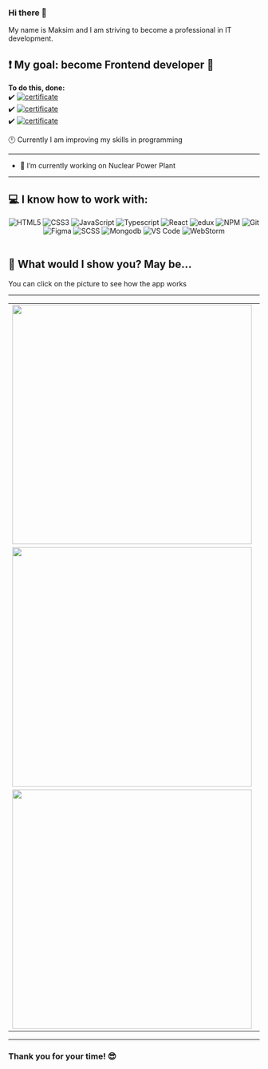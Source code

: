 ### Hi there 👋
My name is Maksim and I am striving to become a professional in IT development.

❗ My goal: become Frontend developer 🚀 
---

**To do this, done:**  
 ✔️ <a href="https://stepik.org/cert/1277453
"><img alt="certificate" src="https://img.shields.io/badge/Stepik-certificate%20JavaScript%20для%20начинающих-orange?style=for-the-badge"/></a>   
 ✔️ <a href="https://app.rs.school/certificate/jiic1cne"><img alt="certificate" src="https://img.shields.io/badge/RS%20School-certificate%20JavaScript%2FFront--end%202022%20stage%200-orange?style=for-the-badge"/></a>   
  ✔️ <a href="https://app.rs.school/certificate/2u0gackl"><img alt="certificate" src="https://img.shields.io/badge/RS%20School-certificate%20JavaScript%2FFront--end%202022%20stage%201--2-orange?style=for-the-badge"/></a>   

 🕛 Currently I am improving my skills in programming
 &nbsp;

---
- 🔭 I’m currently working on Nuclear Power Plant
-----
💻  I know how to work with: 
-----
<section align="center">
<img alt="HTML5" src="https://img.shields.io/badge/HTML5-E34F26?style=for-the-badge&logo=html5&logoColor=white"/>
<img alt="CSS3" src="https://img.shields.io/badge/CSS3-264de4?style=for-the-badge&logo=css3&logoColor=white"/>
<img alt="JavaScript" src="https://img.shields.io/badge/JavaScript-F7DF1E?style=for-the-badge&logo=javascript&logoColor=323330"/>
<img alt="Typescript" src="https://img.shields.io/badge/Typescript-007acc?style=for-the-badge&logo=typescript&logoColor=fff"/>
<img alt="React" src="https://img.shields.io/badge/React-000?style=for-the-badge&logo=react&logoColor=61DAFB"/>
<img alt="edux" src="https://img.shields.io/badge/Redux-f3f6f4?style=for-the-badge&logo=redux&logoColor=764abc"/>
<img alt="NPM" src="https://img.shields.io/badge/npm-CB3534?style=for-the-badge&logo=npm&logoColor=white"/>
<img alt="Git" src="https://img.shields.io/badge/Git-3e2c00?style=for-the-badge&logo=git&logoColor=f1502f"/>
<img alt="Figma" src="https://img.shields.io/badge/Figma-737373?style=for-the-badge&logo=figma&logoColor=fa9705"/>
<img alt="SCSS" src="https://img.shields.io/badge/Scss-cc6a9a?style=for-the-badge&logo=sass&logoColor=f3f6f4"/>
<img alt="Mongodb" src="https://img.shields.io/badge/Mongodb-4db33d?style=for-the-badge&logo=Mongodb&logoColor=fff"/>
<img alt="VS Code" src="https://img.shields.io/badge/Visual_Studio_Code-0078D7?style=for-the-badge&logo=visual%20studio%20code&logoColor=white"/>
<img alt="WebStorm" src="https://img.shields.io/badge/WebStorm-000?style=for-the-badge&logo=webstorm&logoColor=61DAFB"/>
 
</section>
&nbsp;


👀 What would I show you? May be...
-----

 <p>You can click on the picture to see how the app works</b></p>

-----
<table align="center">
  <tr>
    <td>
      <a href="https://maxlmysim.github.io/rslang/#about-team" target="_blank" >
      <kbd><img src="https://user-images.githubusercontent.com/94135700/197406647-8fab11f1-1a2d-4f53-aa01-ca2dfac2512c.png" width="480" ></kbd>
      </a>
   </td>
   <td>
     <span>🎮 Application for learning English</span><br /><br />  
   <a href="https://github.com/maxlmysim/rslang">Link to code<a/>
   </td>
  </tr>

   <tr>
    <td>
      <a href="https://maxlmysim.github.io/Christmas-TS/#start-page" target="_blank" >
      <kbd><img src="https://user-images.githubusercontent.com/94135700/197407076-3c94a588-6881-4bb9-8774-be47f5926e6c.png" width="480" ></kbd>
      </a>
   </td>
   <td>
     <span>🔍 Сhristmas tree toy store </span><br /><br />  
   <a href="https://github.com/maxlmysim/Christmas-TS">Link to code<a/>
   </td>
  </tr>
 
  <tr>
    <td>
      <a href="https://maxlmysim.github.io/Shelter/pages/main/" target="_blank" >
      <kbd><img src="https://user-images.githubusercontent.com/94135700/197407238-e40e8ba2-ccaf-412a-8665-6d6453c532c9.png" width="480" ></kbd>
      </a>
   </td>
   <td>
     <span>🐕 Shelter</span><br /><br />  
   <a href="https://github.com/maxlmysim/Shelter">Link to code<a/>
   </td>
  </tr>
</table>

-----

### Thank you for your time! 😎
